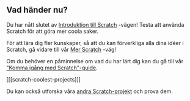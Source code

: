 ## Vad händer nu?

Du har nått slutet av [Introduktion till Scratch](https://projects.raspberrypi.org/en/pathways/scratch-intro) -vägen! Testa att använda Scratch för att göra mer coola saker.

För att lära dig fler kunskaper, så att du kan förverkliga alla dina idéer i Scratch, gå vidare till vår [Mer Scratch](https://projects.raspberrypi.org/en/pathways/more-scratch) -väg!

Om du behöver en påminnelse om vad du har lärt dig kan du gå till vår ["Komma igång med Scratch"-guide](https://projects.raspberrypi.org/en/projects/getting-started-scratch).

[[[scratch-coolest-projects]]]

Du kan också utforska våra [andra Scratch-projekt](https://projects.raspberrypi.org/en/projects?software%5B%5D=scratch&curriculum%5B%5D=%201) och prova dem.